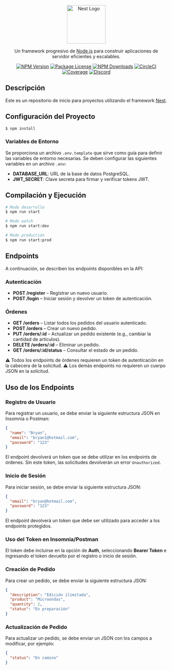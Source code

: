<p align="center">
  <a href="http://nestjs.com/" target="blank"><img src="https://nestjs.com/img/logo-small.svg" width="120" alt="Nest Logo" /></a>
</p>

<p align="center">Un framework progresivo de <a href="http://nodejs.org" target="_blank">Node.js</a> para construir aplicaciones de servidor eficientes y escalables.</p>
<p align="center">
<a href="https://www.npmjs.com/~nestjscore" target="_blank"><img src="https://img.shields.io/npm/v/@nestjs/core.svg" alt="NPM Version" /></a>
<a href="https://www.npmjs.com/~nestjscore" target="_blank"><img src="https://img.shields.io/npm/l/@nestjs/core.svg" alt="Package License" /></a>
<a href="https://www.npmjs.com/~nestjscore" target="_blank"><img src="https://img.shields.io/npm/dm/@nestjs/common.svg" alt="NPM Downloads" /></a>
<a href="https://circleci.com/gh/nestjs/nest" target="_blank"><img src="https://img.shields.io/circleci/build/github/nestjs/nest/master" alt="CircleCI" /></a>
<a href="https://coveralls.io/github/nestjs/nest?branch=master" target="_blank"><img src="https://coveralls.io/repos/github/nestjs/nest/badge.svg?branch=master#9" alt="Coverage" /></a>
<a href="https://discord.gg/G7Qnnhy" target="_blank"><img src="https://img.shields.io/badge/discord-online-brightgreen.svg" alt="Discord"/></a>
</p>

## Descripción

Este es un repositorio de inicio para proyectos utilizando el framework [Nest](https://github.com/nestjs/nest).

## Configuración del Proyecto

```bash
$ npm install
```

### Variables de Entorno

Se proporciona un archivo `.env.template` que sirve como guía para definir las variables de entorno necesarias. Se deben configurar las siguientes variables en un archivo `.env`:

- **DATABASE_URL**: URL de la base de datos PostgreSQL.
- **JWT_SECRET**: Clave secreta para firmar y verificar tokens JWT.

## Compilación y Ejecución

```bash
# Modo desarrollo
$ npm run start

# Modo watch
$ npm run start:dev

# Modo producción
$ npm run start:prod
```

## Endpoints

A continuación, se describen los endpoints disponibles en la API:

### Autenticación

- **POST /register** – Registrar un nuevo usuario.
- **POST /login** – Iniciar sesión y devolver un token de autenticación.

### Órdenes

- **GET /orders** – Listar todos los pedidos del usuario autenticado.
- **POST /orders** – Crear un nuevo pedido.
- **PUT /orders/:id** – Actualizar un pedido existente (e.g., cambiar la cantidad de artículos).
- **DELETE /orders/:id** – Eliminar un pedido.
- **GET /orders/:id/status** – Consultar el estado de un pedido.

⚠️ Todos los endpoints de órdenes requieren un token de autenticación en la cabecera de la solicitud. 
⚠️ Los demás endpoints no requieren un cuerpo JSON en la solicitud.

## Uso de los Endpoints

### Registro de Usuario

Para registrar un usuario, se debe enviar la siguiente estructura JSON en Insomnia o Postman:

```json
{
  "name": "Bryan",
  "email": "bryan1@hotmail.com",
  "password": "123"
}
```

El endpoint devolverá un token que se debe utilizar en los endpoints de órdenes. Sin este token, las solicitudes devolverán un error `Unauthorized`.

### Inicio de Sesión

Para iniciar sesión, se debe enviar la siguiente estructura JSON:

```json
{
  "email": "bryan@hotmail.com",
  "password": "123"
}
```

El endpoint devolverá un token que debe ser utilizado para acceder a los endpoints protegidos.

### Uso del Token en Insomnia/Postman

El token debe incluirse en la opción de **Auth**, seleccionando **Bearer Token** e ingresando el token devuelto por el registro o inicio de sesión.

### Creación de Pedido

Para crear un pedido, se debe enviar la siguiente estructura JSON:

```json
{
  "description": "Edición ilimitada",
  "product": "Microondas",
  "quantity": 2,
  "status": "En preparación"
}
```

### Actualización de Pedido

Para actualizar un pedido, se debe enviar un JSON con los campos a modificar, por ejemplo:

```json
{
  "status": "En camino"
}
```

